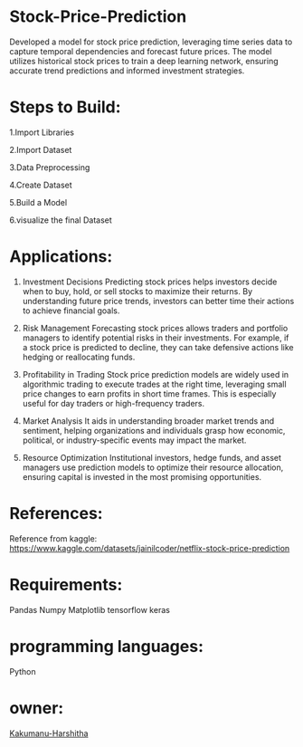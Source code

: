 # Stock-Price-Prediction
Developed a model for stock price prediction, leveraging time series data to capture temporal dependencies and forecast future prices. The model utilizes historical stock prices to train a deep learning network, ensuring accurate trend predictions and informed investment strategies.
# Steps to Build:
1.Import Libraries

2.Import Dataset

3.Data Preprocessing

4.Create Dataset

5.Build a Model

6.visualize the final Dataset

# Applications:
1. Investment Decisions
Predicting stock prices helps investors decide when to buy, hold, or sell stocks to maximize their returns. By understanding future price trends, investors can better time their actions to achieve financial goals.

2. Risk Management
Forecasting stock prices allows traders and portfolio managers to identify potential risks in their investments. For example, if a stock price is predicted to decline, they can take defensive actions like hedging or reallocating funds.

3. Profitability in Trading
Stock price prediction models are widely used in algorithmic trading to execute trades at the right time, leveraging small price changes to earn profits in short time frames. This is especially useful for day traders or high-frequency traders.

4. Market Analysis
It aids in understanding broader market trends and sentiment, helping organizations and individuals grasp how economic, political, or industry-specific events may impact the market.

5. Resource Optimization
Institutional investors, hedge funds, and asset managers use prediction models to optimize their resource allocation, ensuring capital is invested in the most promising opportunities.

# References:

Reference from kaggle: https://www.kaggle.com/datasets/jainilcoder/netflix-stock-price-prediction

# Requirements:

Pandas Numpy Matplotlib tensorflow keras

# programming languages:
Python

# owner:
[Kakumanu-Harshitha](https://github.com/Kakumanu-Harshitha)

